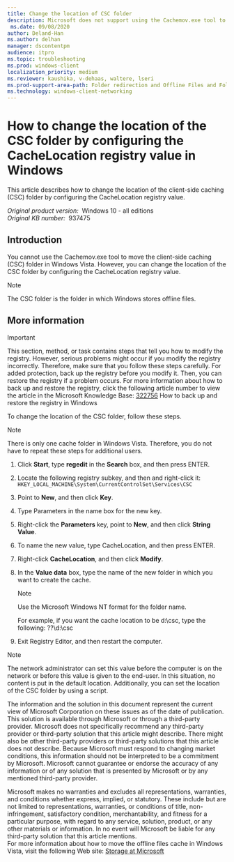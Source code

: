 ```yaml
---
title: Change the location of CSC folder
description: Microsoft does not support using the Cachemov.exe tool to move the offline files folder in Windows Vista onwards. This article describes an alternative method for moving the offline files folder. This method involves the CacheLocation registry value.
 ms.date: 09/08/2020
author: Deland-Han
ms.author: delhan
manager: dscontentpm
audience: itpro
ms.topic: troubleshooting
ms.prod: windows-client
localization_priority: medium
ms.reviewer: kaushika, v-dehaas, waltere, lseri 
ms.prod-support-area-path: Folder redirection and Offline Files and Folders (CSC)
ms.technology: windows-client-networking
---
```

# How to change the location of the CSC folder by configuring the CacheLocation registry value in Windows

This article describes how to change the location of the client-side caching (CSC) folder by configuring the CacheLocation registry value.

_Original product version:_ &nbsp;Windows 10 - all editions  
_Original KB number:_ &nbsp;937475

## Introduction

You cannot use the Cachemov.exe tool to move the client-side caching (CSC) folder in Windows Vista. However, you can change the location of the CSC folder by configuring the CacheLocation registry value.

> [!NOTE]
> The CSC folder is the folder in which Windows stores offline files.  

## More information

> [!IMPORTANT]
> This section, method, or task contains steps that tell you how to modify the registry. However, serious problems might occur if you modify the registry incorrectly. Therefore, make sure that you follow these steps carefully. For added protection, back up the registry before you modify it. Then, you can restore the registry if a problem occurs. For more information about how to back up and restore the registry, click the following article number to view the article in the Microsoft Knowledge Base: [322756](https://support.microsoft.com/help/322756) How to back up and restore the registry in Windows  

To change the location of the CSC folder, follow these steps.

> [!NOTE]
> There is only one cache folder in Windows Vista. Therefore, you do not have to repeat these steps for additional users.

1. Click **Start**, type **regedit** in the **Search** box, and then press ENTER.
2. Locate the following registry subkey, and then and right-click it:  
`HKEY_LOCAL_MACHINE\System\CurrentControlSet\Services\CSC`  

3. Point to **New**, and then click **Key**.
4. Type Parameters in the name box for the new key.
5. Right-click the **Parameters** key, point to **New**, and then click **String Value**.
6. To name the new value, type CacheLocation, and then press ENTER.

7. Right-click **CacheLocation**, and then click **Modify**.

8. In the **Value data** box, type the name of the new folder in which you want to create the cache.

    > [!NOTE]
    > Use the Microsoft Windows NT format for the folder name.

    For example, if you want the cache location to be d:\csc, type the following: \??\d:\csc  

9. Exit Registry Editor, and then restart the computer.

> [!NOTE]
> The network administrator can set this value before the computer is on the network or before this value is given to the end-user. In this situation, no content is put in the default location. Additionally, you can set the location of the CSC folder by using a script.

The information and the solution in this document represent the current view of Microsoft Corporation on these issues as of the date of publication. This solution is available through Microsoft or through a third-party provider. Microsoft does not specifically recommend any third-party provider or third-party solution that this article might describe. There might also be other third-party providers or third-party solutions that this article does not describe. Because Microsoft must respond to changing market conditions, this information should not be interpreted to be a commitment by Microsoft. Microsoft cannot guarantee or endorse the accuracy of any information or of any solution that is presented by Microsoft or by any mentioned third-party provider.

Microsoft makes no warranties and excludes all representations, warranties, and conditions whether express, implied, or statutory. These include but are not limited to representations, warranties, or conditions of title, non-infringement, satisfactory condition, merchantability, and fitness for a particular purpose, with regard to any service, solution, product, or any other materials or information. In no event will Microsoft be liable for any third-party solution that this article mentions.  
For more information about how to move the offline files cache in Windows Vista, visit the following Web site: [Storage at Microsoft](https://techcommunity.microsoft.com/t5/storage-at-microsoft/bg-p/FileCAB)
